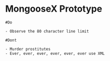 # MongooseX Prototype

```
#Do

- Observe the 80 character line limit

```

```
#Dont

- Murder prostitutes
- Ever, ever, ever, ever, ever, ever use XML

```